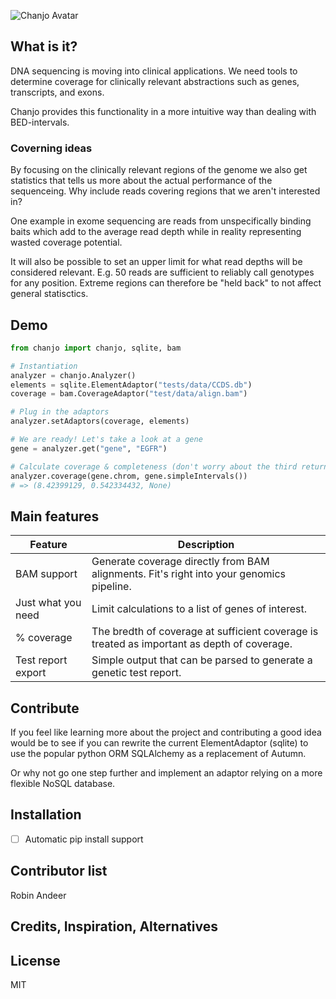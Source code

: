 ![Chanjo Avatar](https://raw.github.com/robinandeer/chanjo2/master/assets/chanjo_logo.png)

## What is it?
DNA sequencing is moving into clinical applications. We need tools to determine
coverage for clinically relevant abstractions such as genes, transcripts, and
exons.

Chanjo provides this functionality in a more intuitive way than dealing with
BED-intervals.

### Coverning ideas

By focusing on the clinically relevant regions of the genome we also get
statistics that tells us more about the actual performance of the sequenceing.
Why include reads covering regions that we aren't interested in?

One example in exome sequencing are reads from unspecifically binding baits
which add to the average read depth while in reality representing wasted
coverage potential.

It will also be possible to set an upper limit for what read depths will be
considered relevant. E.g. 50 reads are sufficient to reliably call genotypes for
any position. Extreme regions can therefore be "held back" to not affect general
statisctics.

## Demo
```python
from chanjo import chanjo, sqlite, bam

# Instantiation
analyzer = chanjo.Analyzer()
elements = sqlite.ElementAdaptor("tests/data/CCDS.db")
coverage = bam.CoverageAdaptor("test/data/align.bam")

# Plug in the adaptors
analyzer.setAdaptors(coverage, elements)

# We are ready! Let's take a look at a gene
gene = analyzer.get("gene", "EGFR")

# Calculate coverage & completeness (don't worry about the third return value)
analyzer.coverage(gene.chrom, gene.simpleIntervals())
# => (8.42399129, 0.542334432, None)
```

## Main features
| Feature            | Description   |
| ------------------ | ------------- |
| BAM support        | Generate coverage directly from BAM alignments. Fit's right into your genomics pipeline. |
| Just what you need | Limit calculations to a list of genes of interest. |
| % coverage         | The bredth of coverage at sufficient coverage is treated as important as depth of coverage. |
| Test report export | Simple output that can be parsed to generate a genetic test report. |

## Contribute
If you feel like learning more about the project and contributing a good idea
would be to see if you can rewrite the current ElementAdaptor (sqlite) to use
the popular python ORM SQLAlchemy as a replacement of Autumn.

Or why not go one step further and implement an adaptor relying on a more
flexible NoSQL database.

## Installation
- [ ] Automatic pip install support

## Contributor list
Robin Andeer

## Credits, Inspiration, Alternatives

## License
MIT
